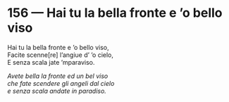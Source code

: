 # 156 — Hai tu la bella fronte e ’o bello viso

Hai tu la bella fronte e ’o bello viso,  
Facite scenne\[re\] l’angiue d’ ’o cielo,  
E senza scala jate ’mparaviso.

_Avete bella la fronte ed un bel viso  
che fate scendere gli angeli dal cielo  
e senza scala andate in paradiso._

